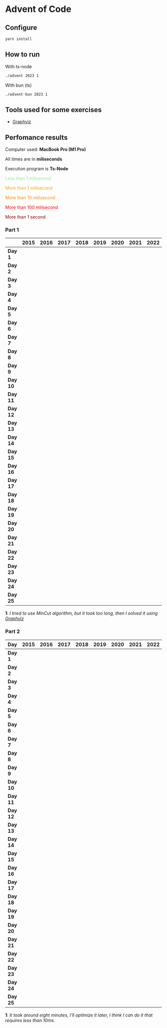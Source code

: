 # Advent of Code

## Configure

```sh
yarn install
```

## How to run

With ts-node

```sh
./advent 2023 1
```

With bun (ts)

```sh
./advent-bun 2023 1
```

## Tools used for some exercises

* [Graphviz](https://graphviz.org)

## Perfomance results

Computer used: **MacBook Pro (M1 Pro)**

All times are in **miliseconds**

Execution program is **Ts-Node**

<span style="color:lightgreen">Less than 1 milisecond</span>

<span style="color:orange">More than 1 milisecond</span>

<span style="color:darkorange">More than 10 milisecond</span>

<span style="color:red">More than 100 milisecond</span>

<span style="color:darkred">More than 1 second</span>


### Part 1

|            | **2015** | **2016** | **2017** | **2018** | **2019** | **2020** | **2021** | **2022** | **2023**                                                |
|------------|----------|----------|----------|----------|----------|----------|----------|----------|---------------------------------------------------------|
| **Day 1**  |          |          |          |          |          |          |          |          | <span style="color:lightgreen">_0.693_</span>           |
| **Day 2**  |          |          |          |          |          |          |          |          | <span style="color:lightgreen">_0.110_</span>           |
| **Day 3**  |          |          |          |          |          |          |          |          | <span style="color:orange">_3.505_</span>               |
| **Day 4**  |          |          |          |          |          |          |          |          | <span style="color:lightgreen">_0.497_</span>           |
| **Day 5**  |          |          |          |          |          |          |          |          | <span style="color:lightgreen">_0.337_</span>           |
| **Day 6**  |          |          |          |          |          |          |          |          | <span style="color:lightgreen">_0.044_</span>           |
| **Day 7**  |          |          |          |          |          |          |          |          | <span style="color:orange">_2.694_</span>               |
| **Day 8**  |          |          |          |          |          |          |          |          | <span style="color:orange">_1.380_</span>               |
| **Day 9**  |          |          |          |          |          |          |          |          | <span style="color:orange">_2.443_</span>               |
| **Day 10** |          |          |          |          |          |          |          |          | <span style="color:orange">_1.753_</span>               |
| **Day 11** |          |          |          |          |          |          |          |          | <span style="color:orange">_7.697_</span>               |
| **Day 12** |          |          |          |          |          |          |          |          | <span style="color:darkorange">_27.590_</span>          |
| **Day 13** |          |          |          |          |          |          |          |          | <span style="color:orange">_2.648_</span>               |
| **Day 14** |          |          |          |          |          |          |          |          | <span style="color:orange">_3.583_</span>               |
| **Day 15** |          |          |          |          |          |          |          |          | <span style="color:lightgreen">_0.936_</span>           |
| **Day 16** |          |          |          |          |          |          |          |          | <span style="color:orange">_6.827_</span>               |
| **Day 17** |          |          |          |          |          |          |          |          | <span style="color:red">_778.990_</span>                |
| **Day 18** |          |          |          |          |          |          |          |          | <span style="color:lightgreen">_0.212_</span>           |
| **Day 19** |          |          |          |          |          |          |          |          |                                                         |
| **Day 20** |          |          |          |          |          |          |          |          |                                                         |
| **Day 21** |          |          |          |          |          |          |          |          | <span style="color:darkorange">_47.354_</span>          |
| **Day 22** |          |          |          |          |          |          |          |          | <span style="color:red">_207.238_</span>                |
| **Day 23** |          |          |          |          |          |          |          |          | <span style="color:lightgreen">_0.884_</span>           |
| **Day 24** |          |          |          |          |          |          |          |          | <span style="color:darkorange">_34.876_</span>          |
| **Day 25** |          |          |          |          |          |          |          |          | <span style="color:darkred">**_∞_**<sup> 1</sup></span> |

**1**: _I tried to use MinCut algorithm, but it took too long, then I solved it using [Graphviz](https://graphviz.org)_

### Part 2

| **Day**    | **2015** | **2016** | **2017** | **2018** | **2019** | **2020** | **2021** | **2022** | **2023**                                                  |
|------------|----------|----------|----------|----------|----------|----------|----------|----------|-----------------------------------------------------------|
| **Day 1**  |          |          |          |          |          |          |          |          | <span style="color:orange">_1.643_</span>                 |
| **Day 2**  |          |          |          |          |          |          |          |          | <span style="color:lightgreen">_0.095_</span>             |
| **Day 3**  |          |          |          |          |          |          |          |          | <span style="color:orange">_1.577_</span>                 |
| **Day 4**  |          |          |          |          |          |          |          |          | <span style="color:lightgreen">_0.352_</span>             |
| **Day 5**  |          |          |          |          |          |          |          |          | <span style="color:darkred">**_~8m_**<sup> 1</sup></span> |
| **Day 6**  |          |          |          |          |          |          |          |          | <span style="color:lightgreen">_0.034_</span>             |
| **Day 7**  |          |          |          |          |          |          |          |          | <span style="color:orange">_5.465_</span>                 |
| **Day 8**  |          |          |          |          |          |          |          |          | <span style="color:orange">_6.317_</span>                 |
| **Day 9**  |          |          |          |          |          |          |          |          | <span style="color:lightgreen">_0.787_</span>             |
| **Day 10** |          |          |          |          |          |          |          |          | <span style="color:orange">_7.080_</span>                 |
| **Day 11** |          |          |          |          |          |          |          |          | <span style="color:orange">_5.198_</span>                 |
| **Day 12** |          |          |          |          |          |          |          |          | $\color{red}{\textsf{_555.160_}}$                         |
| **Day 13** |          |          |          |          |          |          |          |          | <span style="color:lightgreen">_0.549_</span>             |
| **Day 14** |          |          |          |          |          |          |          |          | <span style="color:red">_488.850_</span>                  |
| **Day 15** |          |          |          |          |          |          |          |          | <span style="color:orange">_1.111_</span>                 |
| **Day 16** |          |          |          |          |          |          |          |          | <span style="color:darkred">**_~1s_**</span>              |
| **Day 17** |          |          |          |          |          |          |          |          | <span style="color:darkred">**_~3s_**</span>              |
| **Day 18** |          |          |          |          |          |          |          |          | <span style="color:lightgreen">_0.109_</span>             |
| **Day 19** |          |          |          |          |          |          |          |          |                                                           |
| **Day 20** |          |          |          |          |          |          |          |          |                                                           |
| **Day 21** |          |          |          |          |          |          |          |          | <span style="color:darkred">**_~17s_**</span>             |
| **Day 22** |          |          |          |          |          |          |          |          | <span style="color:darkred">**_~1m_**</span>              |
| **Day 23** |          |          |          |          |          |          |          |          | <span style="color:orange">_5.559_</span>                 |
| **Day 24** |          |          |          |          |          |          |          |          | <span style="color:darkred">**_~7s_**</span>              |
| **Day 25** |          |          |          |          |          |          |          |          | <span style="color:lightgreen">⭐️</span>                  |

**1**: _It took around eight minutes, I'll optimize it later, I think I can do it that requires less than 10ms._


